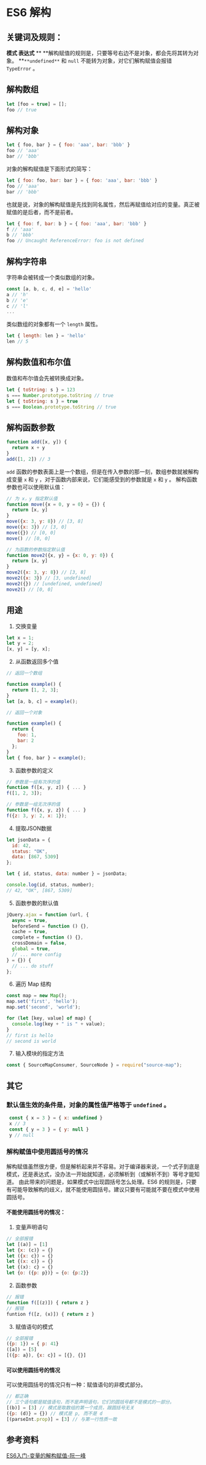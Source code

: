 # ES6 解构

## 关键词及规则：
**模式 表达式**
**
**解构赋值的规则是，只要等号右边不是对象，都会先将其转为对象。 **`**undefined**` 和 `null` 不能转为对象，对它们解构赋值会报错 `TypeError` 。
## 解构数组
```javascript
let [foo = true] = [];
foo // true
```
## 解构对象
```javascript
let { foo, bar } = { foo: 'aaa', bar: 'bbb' }
foo // 'aaa'
bar // 'bbb'
```
对象的解构赋值是下面形式的简写：
```javascript
let { foo: foo, bar: bar } = { foo: 'aaa', bar: 'bbb' }
foo // 'aaa'
bar // 'bbb'
```
也就是说，对象的解构赋值是先找到同名属性，然后再赋值给对应的变量。真正被赋值的是后者，而不是前者。
```javascript
let { foo: f, bar: b } = { foo: 'aaa', bar: 'bbb' }
f // 'aaa'
b // 'bbb'
foo // Uncaught ReferenceError: foo is not defined
```
## 解构字符串
字符串会被转成一个类似数组的对象。
```javascript
const [a, b, c, d, e] = 'hello'
a // 'h'
b // 'e'
c // 'l'
...
```
类似数组的对象都有一个 `length` 属性。
```javascript
let { length: len } = 'hello'
len // 5
```
## 解构数值和布尔值
数值和布尔值会先被转换成对象。
```javascript
let { toString: s } = 123
s === Number.prototype.toString // true
let { toString: s } = true
s === Boolean.prototype.toString // true
```
## 解构函数参数
```javascript
function add([x, y]) {
  return x + y
}
add([1, 2]) // 3
```
`add` 函数的参数表面上是一个数组，但是在传入参数的那一刻，数组参数就被解构成变量 `x` 和 `y` ，对于函数内部来说，它们能感受到的参数就是 `x` 和 `y` 。
解构函数参数也可以使用默认值：
```javascript
// 为 x，y 指定默认值
function move({x = 0, y = 0} = {}) {
  return [x, y]
}
move({x: 3, y: 8}) // [3, 8]
move({x: 3}) // [3, 0]
move({}) // [0, 0]
move() // [0, 0]

// 为函数的参数指定默认值
function move2({x, y} = {x: 0, y: 0}) {
  return [x, y]
}
move2({x: 3, y: 8}) // [3, 8]
move2({x: 3}) // [3, undefined]
move2({}) // [undefined, undefined]
move2() // [0, 0]
```
## 用途

1. 交换变量
```javascript
let x = 1;
let y = 2;
[x, y] = [y, x];
```

2. 从函数返回多个值
```javascript
// 返回一个数组

function example() {
  return [1, 2, 3];
}
let [a, b, c] = example();

// 返回一个对象

function example() {
  return {
    foo: 1,
    bar: 2
  };
}
let { foo, bar } = example();
```

3. 函数参数的定义
```javascript
// 参数是一组有次序的值
function f([x, y, z]) { ... }
f([1, 2, 3]);

// 参数是一组无次序的值
function f({x, y, z}) { ... }
f({z: 3, y: 2, x: 1});
```

4. 提取JSON数据
```javascript
let jsonData = {
  id: 42,
  status: "OK",
  data: [867, 5309]
};

let { id, status, data: number } = jsonData;

console.log(id, status, number);
// 42, "OK", [867, 5309]
```

5. 函数参数的默认值
```javascript
jQuery.ajax = function (url, {
  async = true,
  beforeSend = function () {},
  cache = true,
  complete = function () {},
  crossDomain = false,
  global = true,
  // ... more config
} = {}) {
  // ... do stuff
};
```

6. 遍历 Map 结构
```javascript
const map = new Map();
map.set('first', 'hello');
map.set('second', 'world');

for (let [key, value] of map) {
  console.log(key + " is " + value);
}
// first is hello
// second is world
```

7. 输入模块的指定方法
```javascript
const { SourceMapConsumer, SourceNode } = require("source-map");
```
## 其它
### 默认值生效的条件是，对象的属性值严格等于 `undefined` 。
```javascript
 const { x = 3 } = { x: undefined }
 x // 3
 const { y = 3 } = { y: null }
 y // null
```
### 解构赋值中使用圆括号的情况
解构赋值虽然很方便，但是解析起来并不容易。对于编译器来说，一个式子到底是模式，还是表达式，没办法一开始就知道，必须解析到（或解析不到）等号才能知道。
由此带来的问题是，如果模式中出现圆括号怎么处理。ES6 的规则是，只要有可能导致解构的歧义，就不能使用圆括号。建议只要有可能就不要在模式中使用圆括号。
#### 不能使用圆括号的情况：

1. 变量声明语句
```javascript
// 全部报错
let [(a)] = [1]
let {x: (c)} = {}
let ({x: c}) = {}
let {(x: c)} = {}
let {(x): c} = {}
let {o: ({p: p})} = {o: {p:2}}
```

2. 函数参数
```javascript
// 报错
function f([(z)]) { return z }
// 报错
funtion f([z, (x)]) { return z }
```

3. 赋值语句的模式
```javascript
// 全部报错
({p: 1}) = { p: 41}
([a]) = [5]
[({p: a}), {x: c}] = [{}, {}]
```
#### 可以使用圆括号的情况
可以使用圆括号的情况只有一种：赋值语句的非模式部分。
```javascript
// 都正确
// 三个语句都是赋值语句，而不是声明语句，它们的圆括号都不是模式的一部分。
[(b)] = [3] // 模式是取数组的第一个成员，跟圆括号无关
({p: (d)} = {}) // 模式是 p, 而不是 d
[(parseInt.prop)] = [3] // 与第一行性质一致
```
## 参考资料
[ES6入门-变量的解构赋值-阮一峰](https://es6.ruanyifeng.com/#docs/destructuring)
